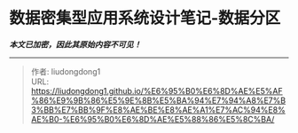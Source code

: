 # 数据密集型应用系统设计笔记-数据分区

***本文已加密，因此其原始内容不可见！***

---

> 作者: liudongdong1  
> URL: https://liudongdong1.github.io/%E6%95%B0%E6%8D%AE%E5%AF%86%E9%9B%86%E5%9E%8B%E5%BA%94%E7%94%A8%E7%B3%BB%E7%BB%9F%E8%AE%BE%E8%AE%A1%E7%AC%94%E8%AE%B0-%E6%95%B0%E6%8D%AE%E5%88%86%E5%8C%BA/  

